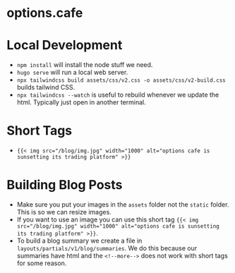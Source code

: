 # options.cafe

# Local Development

* `npm install` will install the node stuff we need. 
* `hugo serve` will run a local web server.
* `npx tailwindcss build assets/css/v2.css -o assets/css/v2-build.css` builds tailwind CSS.
* `npx tailwindcss --watch` is useful to rebuild whenever we update the html. Typically just open in another terminal.

# Short Tags

* `{{< img src="/blog/img.jpg" width="1000" alt="options cafe is sunsetting its trading platform" >}}`

# Building Blog Posts

* Make sure you put your images in the `assets` folder not the `static` folder. This is so we can resize images.
* If you want to use an image you can use this short tag `{{< img src="/blog/img.jpg" width="1000" alt="options cafe is sunsetting its trading platform" >}}`.
* To build a blog summary we create a file in `layouts/partials/v1/blog/summaries`. We do this because our summaries have html and the `<!--more-->` does not work with short tags for some reason.